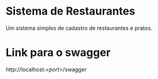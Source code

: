 # Sistema de Restaurantes

Um sistema simples de cadastro de restaurantes e pratos.

# Link para o swagger

http://localhost:*\<port\>*/swagger
